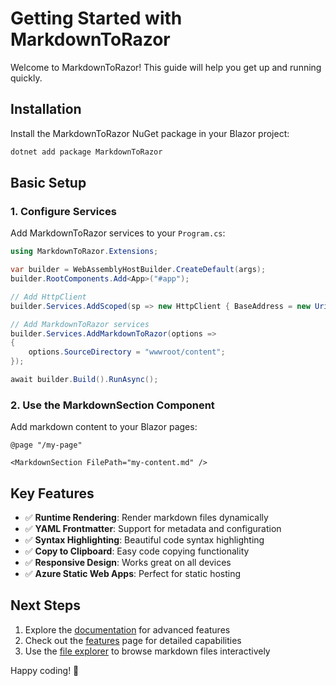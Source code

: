 # Getting Started with MarkdownToRazor

Welcome to MarkdownToRazor! This guide will help you get up and running quickly.

## Installation

Install the MarkdownToRazor NuGet package in your Blazor project:

```bash
dotnet add package MarkdownToRazor
```

## Basic Setup

### 1. Configure Services

Add MarkdownToRazor services to your `Program.cs`:

```csharp
using MarkdownToRazor.Extensions;

var builder = WebAssemblyHostBuilder.CreateDefault(args);
builder.RootComponents.Add<App>("#app");

// Add HttpClient
builder.Services.AddScoped(sp => new HttpClient { BaseAddress = new Uri(builder.HostEnvironment.BaseAddress) });

// Add MarkdownToRazor services
builder.Services.AddMarkdownToRazor(options =>
{
    options.SourceDirectory = "wwwroot/content";
});

await builder.Build().RunAsync();
```

### 2. Use the MarkdownSection Component

Add markdown content to your Blazor pages:

```razor
@page "/my-page"

<MarkdownSection FilePath="my-content.md" />
```

## Key Features

- ✅ **Runtime Rendering**: Render markdown files dynamically
- ✅ **YAML Frontmatter**: Support for metadata and configuration
- ✅ **Syntax Highlighting**: Beautiful code syntax highlighting
- ✅ **Copy to Clipboard**: Easy code copying functionality
- ✅ **Responsive Design**: Works great on all devices
- ✅ **Azure Static Web Apps**: Perfect for static hosting

## Next Steps

1. Explore the [documentation](documentation) for advanced features
2. Check out the [features](features) page for detailed capabilities
3. Use the [file explorer](explorer) to browse markdown files interactively

Happy coding! 🚀
